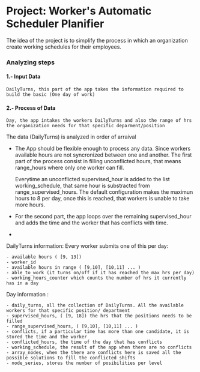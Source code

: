 # Project: Worker's Automatic Scheduler Planifier

The idea of the project is to simplify the process in which 
an organization create working schedules for their employees.

### Analyzing steps
#### 1.- Input Data
    DailyTurns, this part of the app takes the information required to build the basic (One day of work)

#### 2.- Process of Data
    Day, the app intakes the workers DailyTurns and also the range of hrs the organization needs for that specific deparment/position

The data (DailyTurns) is analyzed in order of arraival

- The App should be flexible enough to process any data. Since workers available hours are not 
    syncronized between one and another. The first part of the process consist in filling 
    unconflicted hours, that means range_hours where only one worker can fill.

    Everytime an unconflicted supervised_hour is added to the list working_schedule, that same hour 
    is substracted from range_supervised_hours. The default configuration makes the maximun hours to 
    8 per day, once this is reached, that workers is unable to take more hours. 
- For the second part, the app loops over the remaining supervised_hour and adds the time and the worker
    that has conflicts with time.
- 




    

    
        






DailyTurns information:
Every worker submits one of this per day:

    - available hours ( [9, 13])
    - worker_id
    - available hours in range ( [9,10], [10,11] ... )
    - able_to_work (it turns on/off if it has reached the max hrs per day)
    - working_hours_counter which counts the number of hrs it currently has in a day  
Day information :

    - daily_turns, all the collection of DailyTurns. All the available workers for that specific position/ department
    - supervised_hours, ( [9, 18]) the hrs that the positions needs to be filled
    - range_supervised_hours, ( [9,10], [10,11] ... )
    - conflicts, if a particular time has more than one candidate, it is stored the time and the worker
    - conflicted_hours, the time of the day that has conflicts
    - working_schedule, the result of the app when there are no conflicts
    - array_nodes, when the there are conflicts here is saved all the possible solutions to fill the conflicted shifts
    - node_series, stores the number of posibilities per level 
